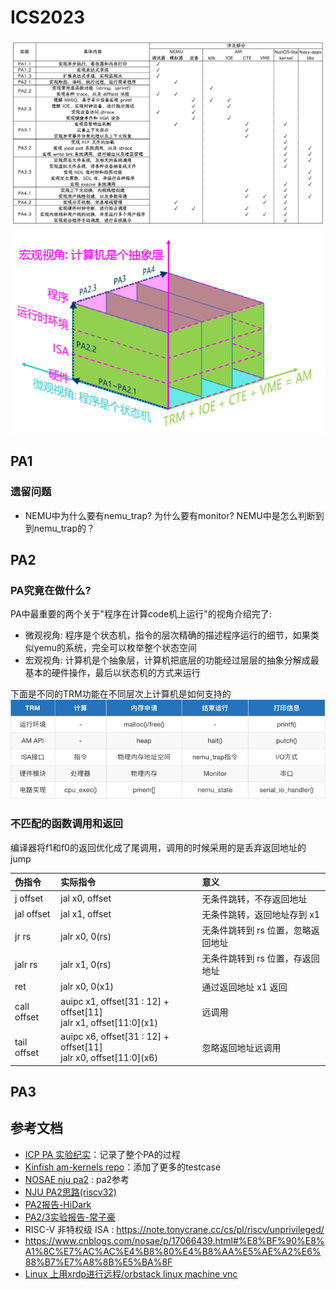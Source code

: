 # ICS2023

![](roadmap_light.png)
![](pa-concept.png)

## PA1

###  遗留问题

+ NEMU中为什么要有nemu_trap? 为什么要有monitor? NEMU中是怎么判断到到nemu_trap的？

## PA2

### PA究竟在做什么?

PA中最重要的两个关于"程序在计算code机上运行"的视角介绍完了:

+ 微观视角: 程序是个状态机，指令的层次精确的描述程序运行的细节，如果类似yemu的系统，完全可以枚举整个状态空间
+ 宏观视角: 计算机是个抽象层，计算机把底层的功能经过层层的抽象分解成最基本的硬件操作，最后以状态机的方式来运行

下面是不同的TRM功能在不同层次上计算机是如何支持的
![](TRM_abstract_level.png)

### 不匹配的函数调用和返回

编译器将f1和f0的返回优化成了尾调用，调用的时候采用的是丢弃返回地址的jump


| 伪指令         | 实际指令                                                                   | 意义                   |
|:------------|:-----------------------------------------------------------------------|:---------------------|
| j offset    | jal x0, offset                                                         | 无条件跳转，不存返回地址         |
| jal offset  | jal x1, offset                                                         | 无条件跳转，返回地址存到 x1      |
| jr rs       | jalr x0, 0(rs)                                                         | 无条件跳转到 rs 位置，忽略返回地址  |
| jalr rs     | jalr x1, 0(rs)                                                         | 无条件跳转到 rs 位置，存返回地址   |
| ret         | jalr x0, 0(x1)                                                         | 通过返回地址 x1 返回         |
| call offset | auipc x1, offset[31 : 12] + offset[11]<br/>jalr x1, offset\[11:0](x1)  | 远调用                  |
| tail offset | auipc x6, offset[31 : 12] + offset[11]<br/>jalr x0, offset\[11:0](x6)  | 忽略返回地址远调用            |


## PA3

## 参考文档

+ [ICP PA 实验纪实](https://note.tonycrane.cc/cs/system/pa/)：记录了整个PA的过程
+ [Kinfish am-kernels repo](https://github.com/Kingfish404/am-kernels)：添加了更多的testcase
+ [NOSAE nju pa2](https://www.cnblogs.com/nosae/p/17066439.html#%E5%9F%BA%E7%A1%80%E8%AE%BE%E6%96%BD2) : pa2参考
+ [NJU PA2思路(riscv32)](https://blog.csdn.net/weixin_63603830/article/details/133938389)
+ [PA2报告-HiDark](https://www.cnblogs.com/HiDark/p/17949518)
+ [PA2/3实验报告-常子豪](https://changzihao.github.io/2017/11/03/PA-2-3-%E5%AE%9E%E9%AA%8C%E6%8A%A5%E5%91%8A/)
+ RISC-V 非特权级 ISA : https://note.tonycrane.cc/cs/pl/riscv/unprivileged/
+ https://www.cnblogs.com/nosae/p/17066439.html#%E8%BF%90%E8%A1%8C%E7%AC%AC%E4%B8%80%E4%B8%AA%E5%AE%A2%E6%88%B7%E7%A8%8B%E5%BA%8F
+ [Linux 上用xrdp进行远程/orbstack linux machine vnc](https://learn.microsoft.com/zh-tw/azure/virtual-machines/linux/use-remote-desktop?tabs=azure-cli)
